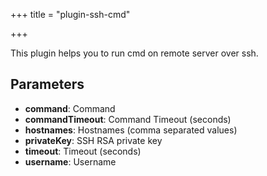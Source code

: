 +++
title = "plugin-ssh-cmd"

+++

This plugin helps you to run cmd on remote server over ssh.

## Parameters

* **command**: Command
* **commandTimeout**: Command Timeout (seconds)
* **hostnames**: Hostnames (comma separated values)
* **privateKey**: SSH RSA private key
* **timeout**: Timeout (seconds)
* **username**: Username



